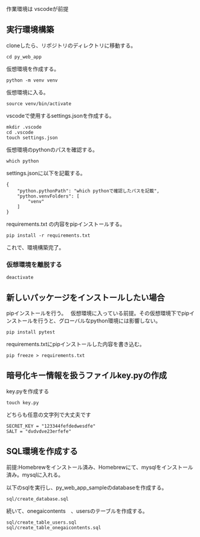 作業環境は vscodeが前提

## 実行環境構築
cloneしたら、リポジトリのディレクトリに移動する。
```
cd py_web_app
```

仮想環境を作成する。
```
python -m venv venv
```

仮想環境に入る。
```
source venv/bin/activate
```

vscodeで使用するsettings.jsonを作成する。
```
mkdir .vscode
cd .vscode
touch settings.json
```

仮想環境のpythonのパスを確認する。
```
which python
```

settings.jsonに以下を記載する。
```
{
    "python.pythonPath": "which pythonで確認したパスを記載",
    "python.venvFolders": [
        "venv"
    ]
}
```

requirements.txt の内容をpipインストールする。
```
pip install -r requirements.txt
```

これで、環境構築完了。

### 仮想環境を離脱する
```
deactivate
```


## 新しいパッケージをインストールしたい場合
pipインストールを行う。　
仮想環境に入っている前提。その仮想環境下でpipインストールを行うと、グローバルなpython環境には影響しない。
```
pip install pytest
```

requirements.txtにpipインストールした内容を書き込む。
```
pip freeze > requirements.txt
```

## 暗号化キー情報を扱うファイルkey.pyの作成
key.pyを作成する
```
touch key.py
```

どちらも任意の文字列で大丈夫です
```
SECRET_KEY = "123344fefdedwesdfe"
SALT = "dvdvdve23erfefe"
```

## SQL環境を作成する
前提:Homebrewをインストール済み、Homebrewにて、mysqlをインストール済み。mysqlに入れる。

以下のsqlを実行し、py_web_app_sampleのdatabaseを作成する。
```
sql/create_database.sql
```

続いて、onegaicontents　、usersのテーブルを作成する。
```
sql/create_table_users.sql
sql/create_table_onegaicontents.sql
```
